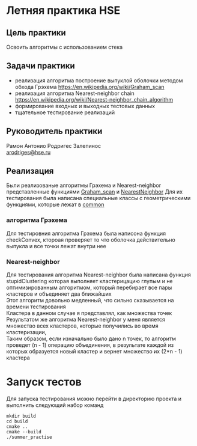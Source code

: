 # Летняя практика HSE

## Цель практики

Освоить алгоритмы с использованием стека

## Задачи практики

- реализация алгоритма построение выпуклой оболочки методом обхода Грэхема https://en.wikipedia.org/wiki/Graham_scan
- реализация алгоритма Nearest-neighbor chain https://en.wikipedia.org/wiki/Nearest-neighbor_chain_algorithm 
- формирование входных и выходных тестовых данных 
- тщательное тестирование реализаций

## Руководитель практики
Рамон Антонио Родригес Залепинос  
arodriges@hse.ru

## Реализация
Были реализованые алгоритмы Грэхема и Nearest-neighbor представленные функциями [Graham_scan](src/Graham_scan.h) и 
[NearestNeighbor](src/NearestNeighbor.h)
Для их тестирования была написана специальные классы 
с геометрическими функциями, которые лежат в [common](src/common)  
  
### алгоритма Грэхема
Для тестировния алгоритма Грэхема была написона функция checkConvex, ктороая проверяет то что оболочка действительно 
выпукла и все точки лежат внутри нее  
  
### Nearest-neighbor
Для тестирования алгоритма Nearest-neighbor была написана функция stupidClustering которая выполняет кластерицацию
глупым и не оптимизированным алгоритмом, который перебирает все пары кластеров и объединяет два ближайших  
Этот алгоритм довольно медленный, что сильно сказывается на времени тестирования  
Кластера в данном случае я представлял, как множества точек  
Результатом же алгоритма Nearest-neighbor у меня является множество всех кластеров, 
которые получились во время кластеризации,  
Таким образом, если изначально было дано n точек, то алгоритм проведет (n - 1) операцию объединения, в результате 
каждой из которых образуется новый кластер и вернет множество их (2*n - 1) кластера

# Запуск тестов
Для запуска тестирования можно перейти в директорию проекта и выполнить следующий набор команд
```shell script
mkdir build
cd build 
cmake ..
cmake --build
./summer_practise
```
